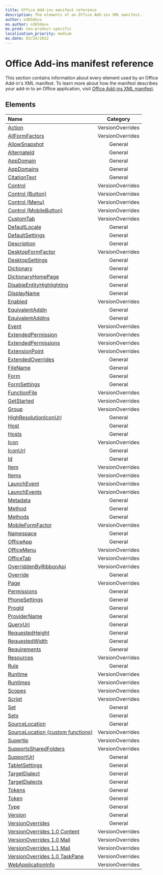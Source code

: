 ```yaml
---
title: Office Add-ins manifest reference
description: The elements of an Office Add-ins XML manifest.
author: o365devx
ms.author: o365devx
ms.prod: non-product-specific
localization_priority: medium
ms.date: 03/24/2022
---
```


# Office Add-ins manifest reference

This section contains information about every element used by an Office Add-in's XML manifest. To learn more about how the manifest describes your add-in to an Office application, visit [Office Add-ins XML manifest](/office/dev/add-ins/develop/add-in-manifests).

## Elements

| Name | Category |
|:---|:---:|
|[Action](action.md)| VersionOverrides |
|[AllFormFactors](allformfactors.md)| VersionOverrides |
|[AllowSnapshot](allowsnapshot.md)| General |
|[AlternateId](alternateid.md)| General |
|[AppDomain](appdomain.md)| General |
|[AppDomains](appdomains.md)| General |
|[CitationText](citationtext.md)| General |
|[Control](control.md)| VersionOverrides |
|[Control (Button)](control-button.md)| VersionOverrides |
|[Control (Menu)](control-menu.md)| VersionOverrides |
|[Control (MobileButton)](control-mobilebutton.md)| VersionOverrides |
|[CustomTab](customtab.md)| VersionOverrides |
|[DefaultLocale](defaultlocale.md)| General |
|[DefaultSettings](defaultsettings.md)| General |
|[Description](description.md)| General |
|[DesktopFormFactor](desktopformfactor.md)| VersionOverrides |
|[DesktopSettings](desktopsettings.md)| General |
|[Dictionary](dictionary.md)| General |
|[DictionaryHomePage](dictionaryhomepage.md)| General |
|[DisableEntityHighlighting](disableentityhighlighting.md)| General |
|[DisplayName](displayname.md)| General |
|[Enabled](enabled.md)| VersionOverrides |
|[EquivalentAddin](equivalentaddin.md)| General |
|[EquivalentAddins](equivalentaddins.md)| General |
|[Event](event.md)| VersionOverrides |
|[ExtendedPermission](extendedpermission.md)| VersionOverrides |
|[ExtendedPermissions](extendedpermissions.md)| VersionOverrides |
|[ExtensionPoint](extensionpoint.md)| VersionOverrides |
|[ExtendedOverrides](extendedoverrides.md)| General |
|[FileName](filename.md)| General |
|[Form](form.md)| General |
|[FormSettings](formsettings.md)| General |
|[FunctionFile](functionfile.md)| VersionOverrides |
|[GetStarted](getstarted.md)| VersionOverrides |
|[Group](group.md)| VersionOverrides |
|[HighResolutionIconUrl](highresolutioniconurl.md)| General |
|[Host](host.md)| General |
|[Hosts](hosts.md)| General |
|[Icon](icon.md)| VersionOverrides |
|[IconUrl](iconurl.md)| General |
|[Id](id.md)| General |
|[Item](item.md)| VersionOverrides |
|[Items](items.md)| VersionOverrides |
|[LaunchEvent](launchevent.md)| VersionOverrides |
|[LaunchEvents](launchevents.md)| VersionOverrides |
|[Metadata](metadata.md)| General |
|[Method](method.md)| General |
|[Methods](methods.md)| General |
|[MobileFormFactor](mobileformfactor.md)| VersionOverrides |
|[Namespace](namespace.md)| General |
|[OfficeApp](officeapp.md)| General |
|[OfficeMenu](officemenu.md)| VersionOverrides |
|[OfficeTab](officetab.md)| VersionOverrides |
|[OverriddenByRibbonApi](overriddenbyribbonapi.md)| VersionOverrides |
|[Override](override.md)| General |
|[Page](page.md)| VersionOverrides |
|[Permissions](permissions.md)| General |
|[PhoneSettings](phonesettings.md)| General |
|[ProgId](progid.md)| General |
|[ProviderName](providername.md)| General |
|[QueryUri](queryuri.md)| General |
|[RequestedHeight](requestedheight.md)| General |
|[RequestedWidth](requestedwidth.md)| General |
|[Requirements](requirements.md)| General |
|[Resources](resources.md)| VersionOverrides |
|[Rule](rule.md)| General |
|[Runtime](runtime.md)| VersionOverrides |
|[Runtimes](runtimes.md)| VersionOverrides |
|[Scopes](scopes.md)| VersionOverrides |
|[Script](script.md)| VersionOverrides |
|[Set](set.md)| General |
|[Sets](sets.md)| General |
|[SourceLocation](sourcelocation.md)| General |
|[SourceLocation (custom functions)](customfunctionssourcelocation.md)| VersionOverrides |
|[Supertip](supertip.md)| VersionOverrides |
|[SupportsSharedFolders](supportssharedfolders.md)| VersionOverrides |
|[SupportUrl](supporturl.md)| General |
|[TabletSettings](tabletsettings.md)| General |
|[TargetDialect](targetdialect.md)| General |
|[TargetDialects](targetdialects.md)| General |
|[Tokens](tokens.md)| General |
|[Token](token.md)| General |
|[Type](type.md)| General |
|[Version](version.md)| General |
|[VersionOverrides](versionoverrides.md)| General |
|[VersionOverrides 1.0 Content](versionoverrides-1-0-content.md)| VersionOverrides |
|[VersionOverrides 1.0 Mail](versionoverrides-1-0-mail.md)| VersionOverrides |
|[VersionOverrides 1.1 Mail](versionoverrides-1-1-mail.md)| VersionOverrides |
|[VersionOverrides 1.0 TaskPane](versionoverrides-1-0-taskpane.md)| VersionOverrides |
|[WebApplicationInfo](webapplicationinfo.md)| VersionOverrides |
